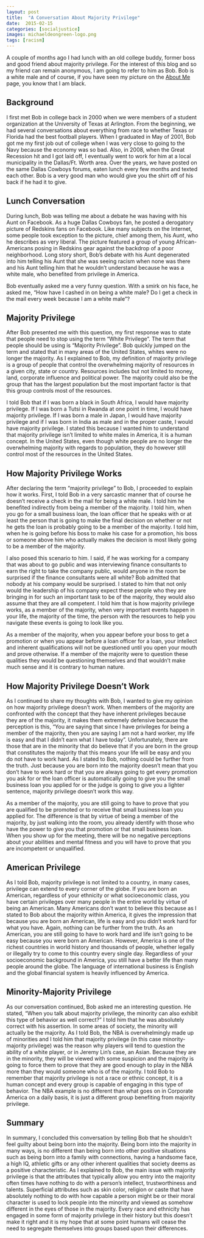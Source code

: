 ```yaml
---
layout: post
title:  "A Conversation About Majority Privilege"
date:  2015-02-15
categories: [socialjustice]
images: michaeldeongreen-logo.png
tags: [racism]
---
```


A couple of months ago I had lunch with an old college buddy, former boss and good friend about majority privilege. For the interest of this blog and so my friend can remain anonymous, I am going to refer to him as Bob. Bob is a white male and of course, if you have seen my picture on the [About Me](https://blog.michaeldeongreen.com/about/) page, you know that I am black.

## Background

I first met Bob in college back in 2000 when we were members of a student organization at the University of Texas at Arlington. From the beginning, we had several conversations about everything from race to whether Texas or Florida had the best football players. When I graduated in May of 2001, Bob got me my first job out of college when I was very close to going to the Navy because the economy was so bad. Also, in 2008, when the Great Recession hit and I got laid off, I eventually went to work for him at a local municipality in the Dallas/Ft. Worth area. Over the years, we have posted on the same Dallas Cowboys forums, eaten lunch every few months and texted each other. Bob is a very good man who would give you the shirt off of his back if he had it to give.

## Lunch Conversation

During lunch, Bob was telling me about a debate he was having with his Aunt on Facebook. As a huge Dallas Cowboys fan, he posted a derogatory picture of Redskins fans on Facebook. Like many subjects on the Internet, some people took exception to the picture, chief among them, his Aunt, who he describes as very liberal. The picture featured a group of young African-Americans posing in Redskins gear against the backdrop of a poor neighborhood. Long story short, Bob’s debate with his Aunt degenerated into him telling his Aunt that she was seeing racism when none was there and his Aunt telling him that he wouldn’t understand because he was a white male, who benefited from privilege in America.

Bob eventually asked me a very funny question. With a smirk on his face, he asked me, “How have I cashed in on being a white male? Do I get a check in the mail every week because I am a white male”?

## Majority Privilege

After Bob presented me with this question, my first response was to state that people need to stop using the term “White Privilege”. The term that people should be using is “Majority Privilege”. Bob quickly jumped on the term and stated that in many areas of the United States, whites were no longer the majority. As I explained to Bob, my definition of majority privilege is a group of people that control the overwhelming majority of resources in a given city, state or country. Resources includes but not limited to money, land, corporate influence and political power. The majority could also be the group that has the largest population but the most important factor is that this group controls most of the resources.

I told Bob that if I was born a black in South Africa, I would have majority privilege. If I was born a Tutsi in Rwanda at one point in time, I would have majority privilege. If I was born a male in Japan, I would have majority privilege and if I was born in India as male and in the proper caste, I would have majority privilege. I stated this because I wanted him to understand that majority privilege isn’t limited to white males in America, it is a human concept. In the United States, even though white people are no longer the overwhelming majority with regards to population, they do however still control most of the resources in the United States.

## How Majority Privilege Works

After declaring the term “majority privilege” to Bob, I proceeded to explain how it works. First, I told Bob in a very sarcastic manner that of course he doesn’t receive a check in the mail for being a white male. I told him he benefited indirectly from being a member of the majority. I told him, when you go for a small business loan, the loan officer that he speaks with or at least the person that is going to make the final decision on whether or not he gets the loan is probably going to be a member of the majority. I told him, when he is going before his boss to make his case for a promotion, his boss or someone above him who actually makes the decision is most likely going to be a member of the majority.

I also posed this scenario to him. I said, if he was working for a company that was about to go public and was interviewing finance consultants to earn the right to take the company public, would anyone in the room be surprised if the finance consultants were all white? Bob admitted that nobody at his company would be surprised. I stated to him that not only would the leadership of his company expect these people who they are bringing in for such an important task to be of the majority, they would also assume that they are all competent. I told him that is how majority privilege works, as a member of the majority, when very important events happen in your life, the majority of the time, the person with the resources to help you navigate these events is going to look like you.

As a member of the majority, when you appear before your boss to get a promotion or when you appear before a loan officer for a loan, your intellect and inherent qualifications will not be questioned until you open your mouth and prove otherwise. If a member of the majority were to question these qualities they would be questioning themselves and that wouldn’t make much sense and it is contrary to human nature.

## How Majority Privilege Doesn’t Work

As I continued to share my thoughts with Bob, I wanted to give my opinion on how majority privilege doesn’t work. When members of the majority are confronted with the concept that they have inherent privileges because they are of the majority, it makes them extremely defensive because the perception is this, “You are saying that since I have privileges for being a member of the majority, then you are saying I am not a hard worker, my life is easy and that I didn’t earn what I have today”. Unfortunately, there are those that are in the minority that do believe that if you are born in the group that constitutes the majority that this means your life will be easy and you do not have to work hard. As I stated to Bob, nothing could be further from the truth. Just because you are born into the majority doesn’t mean that you don’t have to work hard or that you are always going to get every promotion you ask for or the loan officer is automatically going to give you the small business loan you applied for or the judge is going to give you a lighter sentence, majority privilege doesn’t work this way.

As a member of the majority, you are still going to have to prove that you are qualified to be promoted or to receive that small business loan you applied for. The difference is that by virtue of being a member of the majority, by just walking into the room, you already identify with those who have the power to give you that promotion or that small business loan. When you show up for the meeting, there will be no negative perceptions about your abilities and mental fitness and you will have to prove that you are incompetent or unqualified.

## American Privilege

As I told Bob, majority privilege is not limited to a country, in many cases, privilege can extend to every corner of the globe. If you are born an American, regardless of your ethnicity or what socioeconomic class, you have certain privileges over many people in the entire world by virtue of being an American. Many Americans don’t want to believe this because as I stated to Bob about the majority within America, it gives the impression that because you are born an American, life is easy and you didn’t work hard for what you have. Again, nothing can be further from the truth. As an American, you are still going to have to work hard and life isn’t going to be easy because you were born an American. However, America is one of the richest countries in world history and thousands of people, whether legally or illegally try to come to this country every single day. Regardless of your socioeconomic background in America, you still have a better life than many people around the globe. The language of international business is English and the global financial system is heavily influenced by America.

## Minority-Majority Privilege

As our conversation continued, Bob asked me an interesting question. He stated, “When you talk about majority privilege, the minority can also exhibit this type of behavior as well correct?” I told him that he was absolutely correct with his assertion. In some areas of society, the minority will actually be the majority. As I told Bob, the NBA is overwhelmingly made up of minorities and I told him that majority privilege (in this case minority-majority privilege) was the reason why players will tend to question the ability of a white player, or in Jeremy Lin’s case, an Asian. Because they are in the minority, they will be viewed with some suspicion and the majority is going to force them to prove that they are good enough to play in the NBA more than they would someone who is of the majority. I told Bob to remember that majority privilege is not a race or ethnic concept, it is a human concept and every group is capable of engaging in this type of behavior. The NBA example is no different than what goes on in Corporate America on a daily basis, it is just a different group benefiting from majority privilege.

## Summary

In summary, I concluded this conversation by telling Bob that he shouldn’t feel guilty about being born into the majority. Being born into the majority in many ways, is no different than being born into other positive situations such as being born into a family with connections, having a handsome face, a high IQ, athletic gifts or any other inherent qualities that society deems as a positive characteristic. As I explained to Bob, the main issue with majority privilege is that the attributes that typically allow you entry into the majority often times have nothing to do with a person’s intellect, trustworthiness and talents. Superficial attributes such as skin color, religion or caste that have absolutely nothing to do with how capable a person might be or their moral character is used to lock people into the minority and viewed as somehow different in the eyes of those in the majority. Every race and ethnicity has engaged in some form of majority privilege in their history but this doesn’t make it right and it is my hope that at some point humans will cease the need to segregate themselves into groups based upon their differences.

